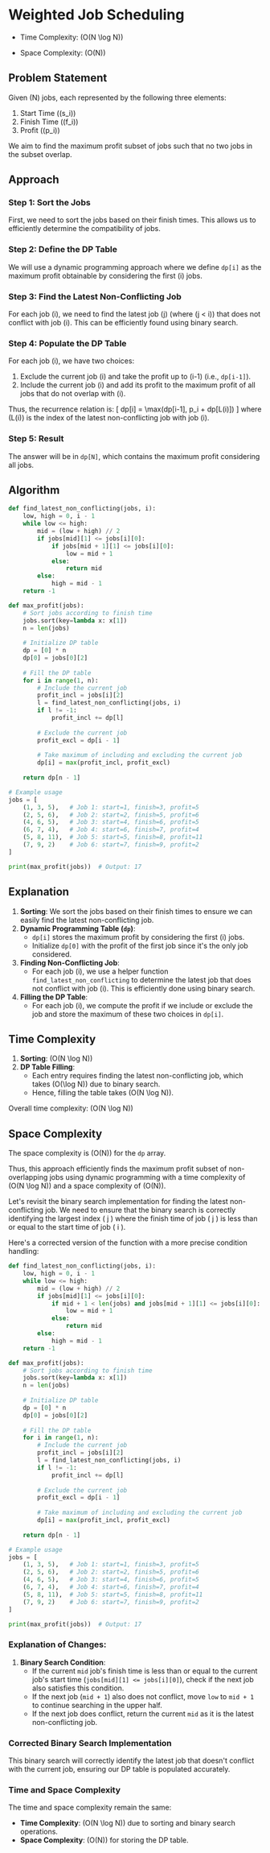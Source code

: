 # Weighted Job Scheduling

- Time Complexity: \(O(N \log N)\)

- Space Complexity: \(O(N)\)

## Problem Statement

Given \(N\) jobs, each represented by the following three elements:
1. Start Time (\(s_i\))
2. Finish Time (\(f_i\))
3. Profit (\(p_i\))

We aim to find the maximum profit subset of jobs such that no two jobs in the subset overlap.

## Approach

### Step 1: Sort the Jobs

First, we need to sort the jobs based on their finish times. This allows us to efficiently determine the compatibility of jobs.

### Step 2: Define the DP Table

We will use a dynamic programming approach where we define `dp[i]` as the maximum profit obtainable by considering the first \(i\) jobs.

### Step 3: Find the Latest Non-Conflicting Job

For each job \(i\), we need to find the latest job \(j\) (where \(j < i\)) that does not conflict with job \(i\). This can be efficiently found using binary search.

### Step 4: Populate the DP Table

For each job \(i\), we have two choices:
1. Exclude the current job \(i\) and take the profit up to \(i-1\) (i.e., `dp[i-1]`).
2. Include the current job \(i\) and add its profit to the maximum profit of all jobs that do not overlap with \(i\).

Thus, the recurrence relation is:
\[ dp[i] = \max(dp[i-1], p_i + dp[L(i)]) \]
where \(L(i)\) is the index of the latest non-conflicting job with job \(i\).

### Step 5: Result

The answer will be in `dp[N]`, which contains the maximum profit considering all jobs.

## Algorithm

```python
def find_latest_non_conflicting(jobs, i):
    low, high = 0, i - 1
    while low <= high:
        mid = (low + high) // 2
        if jobs[mid][1] <= jobs[i][0]:
            if jobs[mid + 1][1] <= jobs[i][0]:
                low = mid + 1
            else:
                return mid
        else:
            high = mid - 1
    return -1

def max_profit(jobs):
    # Sort jobs according to finish time
    jobs.sort(key=lambda x: x[1])
    n = len(jobs)
    
    # Initialize DP table
    dp = [0] * n
    dp[0] = jobs[0][2]
    
    # Fill the DP table
    for i in range(1, n):
        # Include the current job
        profit_incl = jobs[i][2]
        l = find_latest_non_conflicting(jobs, i)
        if l != -1:
            profit_incl += dp[l]
        
        # Exclude the current job
        profit_excl = dp[i - 1]
        
        # Take maximum of including and excluding the current job
        dp[i] = max(profit_incl, profit_excl)
    
    return dp[n - 1]

# Example usage
jobs = [
    (1, 3, 5),   # Job 1: start=1, finish=3, profit=5
    (2, 5, 6),   # Job 2: start=2, finish=5, profit=6
    (4, 6, 5),   # Job 3: start=4, finish=6, profit=5
    (6, 7, 4),   # Job 4: start=6, finish=7, profit=4
    (5, 8, 11),  # Job 5: start=5, finish=8, profit=11
    (7, 9, 2)    # Job 6: start=7, finish=9, profit=2
]

print(max_profit(jobs))  # Output: 17
```

## Explanation

1. **Sorting**: We sort the jobs based on their finish times to ensure we can easily find the latest non-conflicting job.
2. **Dynamic Programming Table (`dp`)**: 
   - `dp[i]` stores the maximum profit by considering the first \(i\) jobs.
   - Initialize `dp[0]` with the profit of the first job since it's the only job considered.
3. **Finding Non-Conflicting Job**:
   - For each job \(i\), we use a helper function `find_latest_non_conflicting` to determine the latest job that does not conflict with job \(i\). This is efficiently done using binary search.
4. **Filling the DP Table**:
   - For each job \(i\), we compute the profit if we include or exclude the job and store the maximum of these two choices in `dp[i]`.

## Time Complexity

1. **Sorting**: \(O(N \log N)\)
2. **DP Table Filling**:
   - Each entry requires finding the latest non-conflicting job, which takes \(O(\log N)\) due to binary search.
   - Hence, filling the table takes \(O(N \log N)\).

Overall time complexity: \(O(N \log N)\)

## Space Complexity

The space complexity is \(O(N)\) for the `dp` array.

Thus, this approach efficiently finds the maximum profit subset of non-overlapping jobs using dynamic programming with a time complexity of \(O(N \log N)\) and a space complexity of \(O(N)\).

Let's revisit the binary search implementation for finding the latest non-conflicting job. We need to ensure that the binary search is correctly identifying the largest index \( j \) where the finish time of job \( j \) is less than or equal to the start time of job \( i \).

Here's a corrected version of the function with a more precise condition handling:

```python
def find_latest_non_conflicting(jobs, i):
    low, high = 0, i - 1
    while low <= high:
        mid = (low + high) // 2
        if jobs[mid][1] <= jobs[i][0]:
            if mid + 1 < len(jobs) and jobs[mid + 1][1] <= jobs[i][0]:
                low = mid + 1
            else:
                return mid
        else:
            high = mid - 1
    return -1

def max_profit(jobs):
    # Sort jobs according to finish time
    jobs.sort(key=lambda x: x[1])
    n = len(jobs)
    
    # Initialize DP table
    dp = [0] * n
    dp[0] = jobs[0][2]
    
    # Fill the DP table
    for i in range(1, n):
        # Include the current job
        profit_incl = jobs[i][2]
        l = find_latest_non_conflicting(jobs, i)
        if l != -1:
            profit_incl += dp[l]
        
        # Exclude the current job
        profit_excl = dp[i - 1]
        
        # Take maximum of including and excluding the current job
        dp[i] = max(profit_incl, profit_excl)
    
    return dp[n - 1]

# Example usage
jobs = [
    (1, 3, 5),   # Job 1: start=1, finish=3, profit=5
    (2, 5, 6),   # Job 2: start=2, finish=5, profit=6
    (4, 6, 5),   # Job 3: start=4, finish=6, profit=5
    (6, 7, 4),   # Job 4: start=6, finish=7, profit=4
    (5, 8, 11),  # Job 5: start=5, finish=8, profit=11
    (7, 9, 2)    # Job 6: start=7, finish=9, profit=2
]

print(max_profit(jobs))  # Output: 17
```

### Explanation of Changes:

1. **Binary Search Condition**:
   - If the current `mid` job's finish time is less than or equal to the current job's start time (`jobs[mid][1] <= jobs[i][0]`), check if the next job also satisfies this condition.
   - If the next job (`mid + 1`) also does not conflict, move `low` to `mid + 1` to continue searching in the upper half.
   - If the next job does conflict, return the current `mid` as it is the latest non-conflicting job.

### Corrected Binary Search Implementation

This binary search will correctly identify the latest job that doesn't conflict with the current job, ensuring our DP table is populated accurately.

### Time and Space Complexity

The time and space complexity remain the same:
- **Time Complexity**: \(O(N \log N)\) due to sorting and binary search operations.
- **Space Complexity**: \(O(N)\) for storing the DP table.